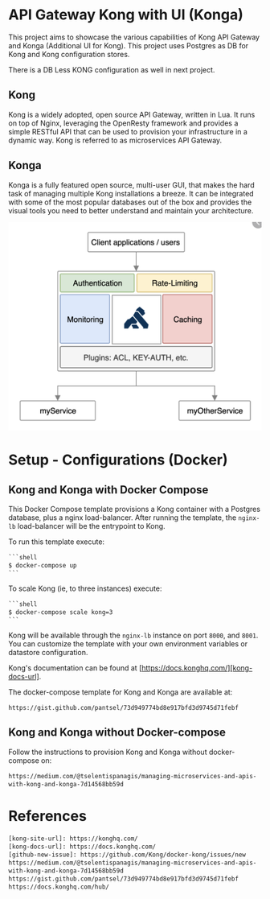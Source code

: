 # API Gateway Kong with UI (Konga)
This project aims to showcase the various capabilities of Kong API Gateway and Konga (Additional UI for Kong). This project uses Postgres as DB for Kong and Kong configuration stores. 

There is a DB Less KONG configuration as well in next project.

## Kong
Kong is a widely adopted, open source API Gateway, written in Lua. It runs on top of Nginx, leveraging the OpenResty framework and provides a simple RESTful API that can be used to provision your infrastructure in a dynamic way.
Kong is referred to as microservices API Gateway.

## Konga
Konga is a fully featured open source, multi-user GUI, that makes the hard task of managing multiple Kong installations a breeze.
It can be integrated with some of the most popular databases out of the box and provides the visual tools you need to better understand and maintain your architecture.



![alt text](https://github.com/dipsscor/API-Gateway-Kong/blob/master/screenshots/architecture.png)


# Setup - Configurations (Docker)


## Kong and Konga with Docker Compose

This Docker Compose template provisions a Kong container with a Postgres database, plus a nginx load-balancer. After running the template, the `nginx-lb` load-balancer will be the entrypoint to Kong.

To run this template execute:

    ```shell
    $ docker-compose up
    ```

To scale Kong (ie, to three instances) execute:

    ```shell
    $ docker-compose scale kong=3
    ```

Kong will be available through the `nginx-lb` instance on port `8000`, and `8001`. You can customize the template with your own environment variables or datastore configuration.

Kong's documentation can be found at [https://docs.konghq.com/][kong-docs-url].

The docker-compose template for Kong and Konga are available at:

    https://gist.github.com/pantsel/73d949774bd8e917bfd3d9745d71febf





## Kong and Konga without Docker-compose
Follow the instructions to provision Kong and Konga without docker-compose on:

    https://medium.com/@tselentispanagis/managing-microservices-and-apis-with-kong-and-konga-7d14568bb59d







# References

    [kong-site-url]: https://konghq.com/
    [kong-docs-url]: https://docs.konghq.com/
    [github-new-issue]: https://github.com/Kong/docker-kong/issues/new
    https://medium.com/@tselentispanagis/managing-microservices-and-apis-with-kong-and-konga-7d14568bb59d
    https://gist.github.com/pantsel/73d949774bd8e917bfd3d9745d71febf
    https://docs.konghq.com/hub/
    
